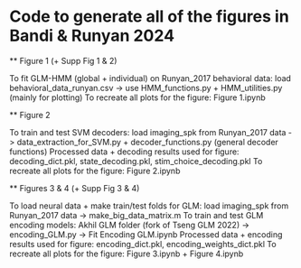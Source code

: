 # Code to generate all of the figures in Bandi & Runyan 2024 

** Figure 1 (+ Supp Fig 1 & 2) 

To fit GLM-HMM (global + individual) on Runyan_2017 behavioral data: load behavioral_data_runyan.csv -> use HMM_functions.py + HMM_utilities.py (mainly for plotting) 
To recreate all plots for the figure: Figure 1.ipynb 

** Figure 2 

To train and test SVM decoders: load imaging_spk from Runyan_2017 data -> data_extraction_for_SVM.py + decoder_functions.py (general decoder functions) 
Processed data + decoding results used for figure: decoding_dict.pkl, state_decoding.pkl, stim_choice_decoding.pkl 
To recreate all plots for the figure: Figure 2.ipynb 

** Figures 3 & 4 (+ Supp Fig 3 & 4) 

To load neural data + make train/test folds for GLM: load imaging_spk from Runyan_2017 data -> make_big_data_matrix.m 
To train and test GLM encoding models: Akhil GLM folder (fork of Tseng GLM 2022) -> encoding_GLM.py -> Fit Encoding GLM.ipynb 
Processed data + encoding results used for figure: encoding_dict.pkl, encoding_weights_dict.pkl 
To recreate all plots for the figure: Figure 3.ipynb + Figure 4.ipynb
